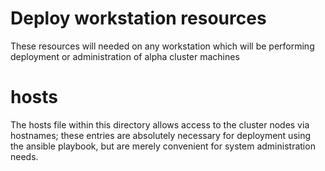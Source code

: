 # Deploy workstation resources

These resources will needed on any workstation which will be performing
deployment or administration of alpha cluster machines

# hosts

The hosts file within this directory allows access to the cluster nodes via
hostnames; these entries are absolutely necessary for deployment using the
ansible playbook, but are merely convenient for system administration needs.

